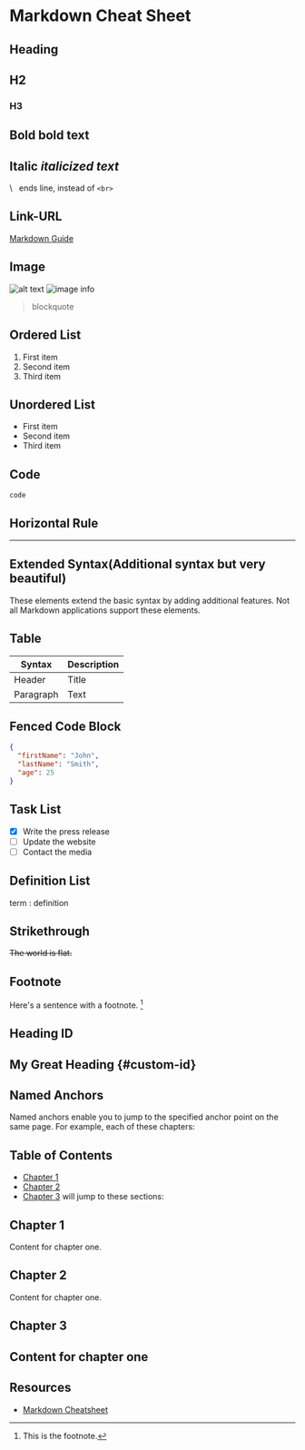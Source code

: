 # Markdown Cheat Sheet

## Heading

## H2

### H3

## Bold **bold text**

## Italic *italicized text*

\ &nbsp; ends line, instead of ```<br>```

## Link-URL

[Markdown Guide](https://www.markdownguide.org)

## Image

![alt text](https://www.markdownguide.org/assets/images/tux.png)
![image info](../passengers.jpg)

> blockquote

## Ordered List

1. First item
2. Second item
3. Third item

## Unordered List

- First item
- Second item
- Third item

## Code

`code`

## Horizontal Rule

---

## Extended Syntax(Additional syntax but very beautiful)

These elements extend the basic syntax by adding additional features. Not all Markdown applications support these elements.

## Table

| Syntax | Description |
| ----------- | ----------- |
| Header | Title |
| Paragraph | Text |

## Fenced Code Block

```json
{
  "firstName": "John",
  "lastName": "Smith",
  "age": 25
}
```

## Task List

- [x] Write the press release
- [ ] Update the website
- [ ] Contact the media

## Definition List

term
: definition

## Strikethrough

~~The world is flat.~~

## Footnote

Here's a sentence with a footnote. [^1]

[^1]: This is the footnote.

## Heading ID

## My Great Heading {#custom-id}

## Named Anchors

Named anchors enable you to jump to the specified anchor point on the same page. For example, each of these chapters:

## Table of Contents

- [Chapter 1](#chapter-1)
- [Chapter 2](#chapter-2)
- [Chapter 3](#chapter-3)
will jump to these sections:

## Chapter 1 <a id="chapter-1"></a>

Content for chapter one.

## Chapter 2 <a id="chapter-2"></a>

Content for chapter one.

## Chapter 3 <a id="chapter-3"></a>

Content for chapter one
---

## Resources

- [Markdown Cheatsheet](https://github.com/adam-p/markdown-here/wiki/Markdown-Cheatsheet)
